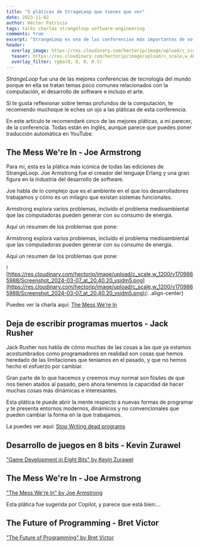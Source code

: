 ```yaml
---
title: "5 pláticas de StrageLoop que tienes que ver"
date: 2023-11-02
author: Héctor Patricio
tags: talks charlas strangeloop software-engineering
comments: true
excerpt: "StrangeLoop es una de las conferencias más importantes de software en el mundo, con pláticas increíbles. Aquí verás 5 pláticas que no te puedes perder."
header:
  overlay_image: https://res.cloudinary.com/hectorip/image/upload/c_scale,w_1400/v1702186032/neom-WLeWJW_WneE-unsplash_rbh7sr.jpg
  teaser: https://res.cloudinary.com/hectorip/image/upload/c_scale,w_400/v1702186032/neom-WLeWJW_WneE-unsplash_rbh7sr.jpg
  overlay_filter: rgba(0, 0, 0, 0.5)
---
```


*StrangeLoop* fue una de las mejores conferencias de tecnología del mundo porque en ella se tratan temas poco comunes relacionados con la computación, el desarrollo de software e incluso el arte.

Si te gusta reflexionar sobre temas profundos de la computación, te recomiendo muchoque le eches un ojo a las pláticas de esta conferencia.

En este artículo te recomendaré cinco de las mejores pláticas, a mi parecer, de la conferencia. Todas están en inglés, aunque parece que puedes poner traducción automática en YouTube.

## The Mess We're In - Joe Armstrong

Para mi, esta es la plática más icónica de todas las ediciones de StrangeLoop. Joe Armstrong fue el creador del lenguaje Erlang y una gran figura en la industria del desarrollo de software.

Joe habla de lo complejo que es el ambiente en el que los desarrolladores trabajamos y cómo es un milagro que existan sistemas funcionales.

Armstrong explora varios problemas, incluído el problema medioambiental que las computadoras pueden generar con su consumo de energía.

Aquí un resumen de los problemas que pone:



Armstrong explora varios problemas, incluído el problema medioambiental que las computadoras pueden generar con su consumo de energía.

Aquí un resumen de los problemas que pone:

![https://res.cloudinary.com/hectorip/image/upload/c_scale,w_1200/v1709865988/Screenshot_2024-03-07_at_20.40.20_vsidm5.png](https://res.cloudinary.com/hectorip/image/upload/c_scale,w_1200/v1709865988/Screenshot_2024-03-07_at_20.40.20_vsidm5.png){: .align-center}

Puedes ver la charla aquí: [The Mess We're In]()

## Deja de escribir programas muertos - Jack Rusher

Jack Rusher nos habla de cómo muchas de las cosas a las que ya estamos acostumbrados como programadores en realidad son cosas que hemos heredado de las limitaciones que teníamos en el pasado, y que no hemos hecho el esfuerzo por cambiar.

Gran parte de lo que hacemos y creemos muy normal son fósiles de que nos tienen atados al pasado, pero ahora tenemos la capacidad de hacer muchas cosas más dinámicas e interesantes.

Esta plática te puede abrir la mente respecto a nuevas formas de programar y te presenta entornos modernos, dinámicos y no convencionales que pueden cambiar la forma en la que trabajamos.

La puedes ver aquí: [Stop Writing dead programs](https://youtu.be/8Ab3ArE8W3s?si=7MprB-mKxO0M4-A0)

## Desarrollo de juegos en 8 bits - Kevin Zurawel

["Game Development in Eight Bits" by Kevin Zurawel](https://youtu.be/TPbroUDHG0s?si=clvg5je8GDoC4dMS)

## The Mess We're In - Joe Armstrong

["The Mess We're In" by Joe Armstrong](https://youtu.be/lKXe3HUG2l4?si=Z3Z6ZQZrQX6Z3Z6ZQZrQX6)

Esta plática fue sugerida por Copilot, y parece que está bien:...

## The Future of Programming - Bret Victor

["The Future of Programming" by Bret Victor](https://youtu.be/8pTEmbeENF4?si=Z3Z6ZQZrQX6Z3Z6ZQZrQX6)
